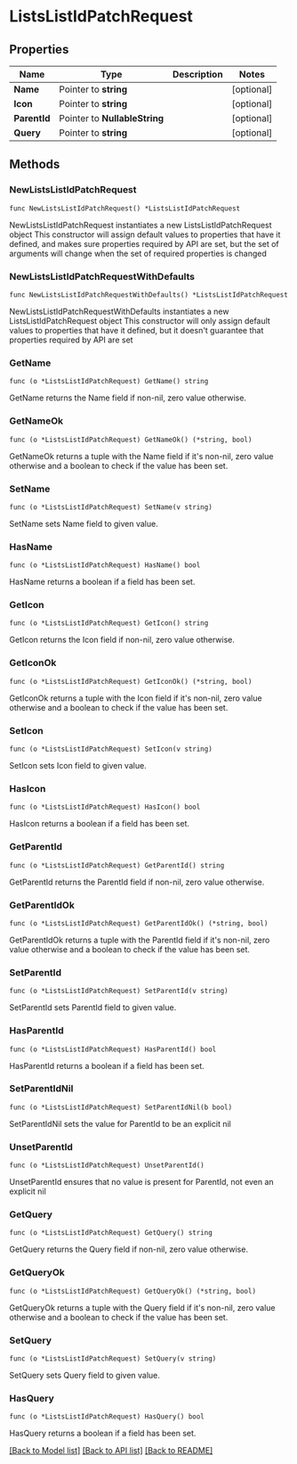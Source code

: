# ListsListIdPatchRequest

## Properties

Name | Type | Description | Notes
------------ | ------------- | ------------- | -------------
**Name** | Pointer to **string** |  | [optional] 
**Icon** | Pointer to **string** |  | [optional] 
**ParentId** | Pointer to **NullableString** |  | [optional] 
**Query** | Pointer to **string** |  | [optional] 

## Methods

### NewListsListIdPatchRequest

`func NewListsListIdPatchRequest() *ListsListIdPatchRequest`

NewListsListIdPatchRequest instantiates a new ListsListIdPatchRequest object
This constructor will assign default values to properties that have it defined,
and makes sure properties required by API are set, but the set of arguments
will change when the set of required properties is changed

### NewListsListIdPatchRequestWithDefaults

`func NewListsListIdPatchRequestWithDefaults() *ListsListIdPatchRequest`

NewListsListIdPatchRequestWithDefaults instantiates a new ListsListIdPatchRequest object
This constructor will only assign default values to properties that have it defined,
but it doesn't guarantee that properties required by API are set

### GetName

`func (o *ListsListIdPatchRequest) GetName() string`

GetName returns the Name field if non-nil, zero value otherwise.

### GetNameOk

`func (o *ListsListIdPatchRequest) GetNameOk() (*string, bool)`

GetNameOk returns a tuple with the Name field if it's non-nil, zero value otherwise
and a boolean to check if the value has been set.

### SetName

`func (o *ListsListIdPatchRequest) SetName(v string)`

SetName sets Name field to given value.

### HasName

`func (o *ListsListIdPatchRequest) HasName() bool`

HasName returns a boolean if a field has been set.

### GetIcon

`func (o *ListsListIdPatchRequest) GetIcon() string`

GetIcon returns the Icon field if non-nil, zero value otherwise.

### GetIconOk

`func (o *ListsListIdPatchRequest) GetIconOk() (*string, bool)`

GetIconOk returns a tuple with the Icon field if it's non-nil, zero value otherwise
and a boolean to check if the value has been set.

### SetIcon

`func (o *ListsListIdPatchRequest) SetIcon(v string)`

SetIcon sets Icon field to given value.

### HasIcon

`func (o *ListsListIdPatchRequest) HasIcon() bool`

HasIcon returns a boolean if a field has been set.

### GetParentId

`func (o *ListsListIdPatchRequest) GetParentId() string`

GetParentId returns the ParentId field if non-nil, zero value otherwise.

### GetParentIdOk

`func (o *ListsListIdPatchRequest) GetParentIdOk() (*string, bool)`

GetParentIdOk returns a tuple with the ParentId field if it's non-nil, zero value otherwise
and a boolean to check if the value has been set.

### SetParentId

`func (o *ListsListIdPatchRequest) SetParentId(v string)`

SetParentId sets ParentId field to given value.

### HasParentId

`func (o *ListsListIdPatchRequest) HasParentId() bool`

HasParentId returns a boolean if a field has been set.

### SetParentIdNil

`func (o *ListsListIdPatchRequest) SetParentIdNil(b bool)`

 SetParentIdNil sets the value for ParentId to be an explicit nil

### UnsetParentId
`func (o *ListsListIdPatchRequest) UnsetParentId()`

UnsetParentId ensures that no value is present for ParentId, not even an explicit nil
### GetQuery

`func (o *ListsListIdPatchRequest) GetQuery() string`

GetQuery returns the Query field if non-nil, zero value otherwise.

### GetQueryOk

`func (o *ListsListIdPatchRequest) GetQueryOk() (*string, bool)`

GetQueryOk returns a tuple with the Query field if it's non-nil, zero value otherwise
and a boolean to check if the value has been set.

### SetQuery

`func (o *ListsListIdPatchRequest) SetQuery(v string)`

SetQuery sets Query field to given value.

### HasQuery

`func (o *ListsListIdPatchRequest) HasQuery() bool`

HasQuery returns a boolean if a field has been set.


[[Back to Model list]](../README.md#documentation-for-models) [[Back to API list]](../README.md#documentation-for-api-endpoints) [[Back to README]](../README.md)


